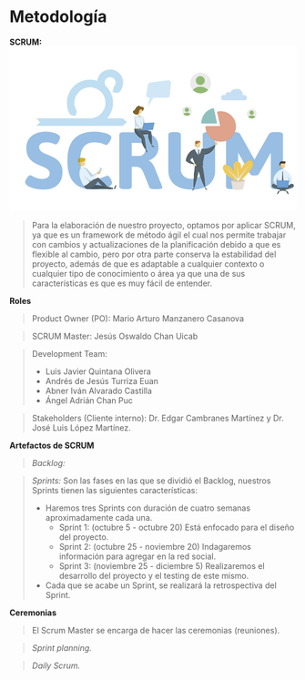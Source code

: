 # Metodología 
**SCRUM:**
![](https://github.com/AndyTue/LIS/blob/9fcd5cb0c9d7d09c328492052ab0b49663690e06/Metodolog%C3%ADa/Por-qu%C3%A9-utilizar-Scrum.jpg)
> Para la elaboración de nuestro proyecto, optamos por aplicar SCRUM, ya que es un framework de método ágil el cual nos permite trabajar con cambios y actualizaciones de la planificación debido a que es flexible al cambio, pero por otra parte conserva la estabilidad del proyecto, además de que es adaptable a cualquier contexto o cualquier tipo de conocimiento o área ya que una de sus características es que es muy fácil de entender.

**Roles** 
> Product Owner (PO): Mario Arturo Manzanero Casanova

>SCRUM Master: Jesús Oswaldo Chan Uicab

> Development Team:
> - Luis Javier Quintana Olivera 
> - Andrés de Jesús Turriza Euan
> - Abner Iván Alvarado Castilla
> - Ángel Adrián Chan Puc

> Stakeholders (Cliente interno):
> Dr. Edgar Cambranes Martínez y Dr. José Luis López Martínez.

**Artefactos de SCRUM**
> *Backlog:*

> *Sprints:*
> Son las fases en las que se dividió el Backlog, nuestros Sprints tienen las siguientes características:
> - Haremos tres Sprints con duración de cuatro semanas aproximadamente cada una.
>   - Sprint 1: (octubre 5 - octubre 20) Está enfocado para el diseño del proyecto.
>   - Sprint 2: (octubre 25 - noviembre 20) Indagaremos información para agregar en la red social.
>   - Sprint 3: (noviembre 25 - diciembre 5) Realizaremos el desarrollo del proyecto y el testing de este mismo.
> - Cada que se acabe un Sprint, se realizará la retrospectiva del Sprint.

**Ceremonias**
> El Scrum Master se encarga de hacer las ceremonias (reuniones).

> *Sprint planning.*

> *Daily Scrum.*
